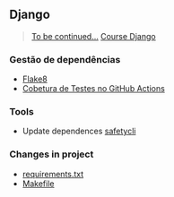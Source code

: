## Django

> [To be continued...](https://plataforma.dev.pro.br/31937-03-django)
> [Course Django](https://plataforma.dev.pro.br/31937-03-django/695722-pipenv)

### Gestão de dependências
- [Flake8](https://plataforma.dev.pro.br/31287-02-pytools/695684-flake8)
- [Cobetura de Testes no GitHub Actions](https://plataforma.dev.pro.br/188863-django-para-profissionais/4132045-cobertura-de-testes-em-projeto-django-no-github-actions)
### Tools
- Update dependences [safetycli](https://safetycli.com/)

### Changes in project
- [requirements.txt](../src/project/docker/srcs/requirements/backend/tools/requirements.txt)
- [Makefile](../src/project/docker/Makefile)
